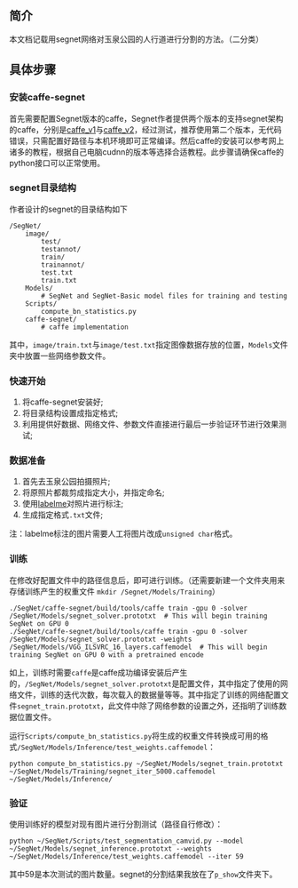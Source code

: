 ## 简介
  本文档记载用segnet网络对玉泉公园的人行道进行分割的方法。（二分类）

## 具体步骤

### 安装caffe-segnet
首先需要配置Segnet版本的caffe，Segnet作者提供两个版本的支持segnet架构的caffe，分别是[caffe_v1](https://github.com/alexgkendall/caffe-segnet)与[caffe_v2](https://github.com/TimoSaemann/caffe-segnet-cudnn5)，经过测试，推荐使用第二个版本，无代码错误，只需配置好路径与本机环境即可正常编译。然后caffe的安装可以参考网上诸多的教程，根据自己电脑cudnn的版本等选择合适教程。此步骤请确保caffe的python接口可以正常使用。

### segnet目录结构
作者设计的segnet的目录结构如下

	/SegNet/
		image/
			test/
			testannot/
			train/
			trainannot/
			test.txt
			train.txt
		Models/
			# SegNet and SegNet-Basic model files for training and testing
		Scripts/
			compute_bn_statistics.py
		caffe-segnet/
			# caffe implementation
  
其中，`image/train.txt`与`image/test.txt`指定图像数据存放的位置，`Models`文件夹中放置一些网络参数文件。

### 快速开始
1. 将caffe-segnet安装好;
2. 将目录结构设置成指定格式;
3. 利用提供好数据、网络文件、参数文件直接进行最后一步验证环节进行效果测试;

### 数据准备
1. 首先去玉泉公园拍摄照片;
2. 将原照片都裁剪成指定大小，并指定命名;
3. 使用[labelme](https://github.com/wkentaro/labelme)对照片进行标注;
4. 生成指定格式`.txt`文件;

注：labelme标注的图片需要人工将图片改成`unsigned char`格式。

### 训练
在修改好配置文件中的路径信息后，即可进行训练。（还需要新建一个文件夹用来存储训练产生的权重文件 `mkdir /Segnet/Models/Training`）

	./SegNet/caffe-segnet/build/tools/caffe train -gpu 0 -solver /SegNet/Models/segnet_solver.prototxt  # This will begin training SegNet on GPU 0
	./SegNet/caffe-segnet/build/tools/caffe train -gpu 0 -solver /SegNet/Models/segnet_solver.prototxt -weights /SegNet/Models/VGG_ILSVRC_16_layers.caffemodel  # This will begin training SegNet on GPU 0 with a pretrained encode

如上，训练时需要`caffe`是caffe成功编译安装后产生的，`/SegNet/Models/segnet_solver.prototxt`是配置文件，其中指定了使用的网络文件，训练的迭代次数，每次载入的数据量等等。其中指定了训练的网络配置文件`segnet_train.prototxt`，此文件中除了网络参数的设置之外，还指明了训练数据位置文件。

运行`Scripts/compute_bn_statistics.py`将生成的权重文件转换成可用的格式`/SegNet/Models/Inference/test_weights.caffemodel`：

	python compute_bn_statistics.py ~/SegNet/Models/segnet_train.prototxt ~/SegNet/Models/Training/segnet_iter_5000.caffemodel ~/SegNet/Models/Inference/

### 验证
使用训练好的模型对现有图片进行分割测试（路径自行修改）：	

	python ~/SegNet/Scripts/test_segmentation_camvid.py --model ~/SegNet/Models/segnet_inference.prototxt --weights ~/SegNet/Models/Inference/test_weights.caffemodel --iter 59

其中59是本次测试的图片数量。segnet的分割结果我放在了`p_show`文件夹下。
